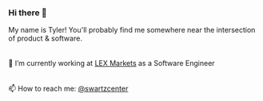 ### Hi there 👋

My name is Tyler! You'll probably find me somewhere near the intersection of product & software.
######
🔭 I’m currently working at [LEX Markets](https://www.lex-markets.com/) as a Software Engineer
######
📫 How to reach me: [@swartzcenter](https://twitter.com/SWARTZcenter)

